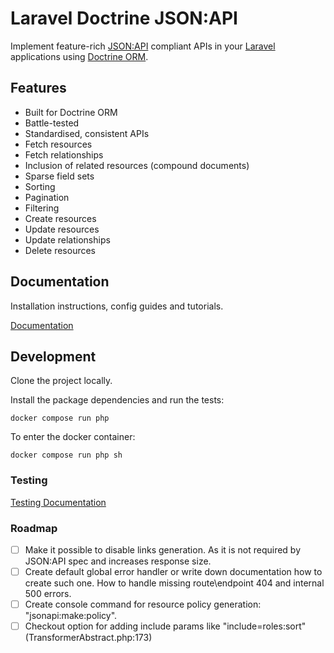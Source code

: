 # Laravel Doctrine JSON:API
Implement feature-rich [JSON:API](https://jsonapi.org/) compliant APIs
in your [Laravel](https://laravel.com/) applications using [Doctrine ORM](https://www.doctrine-project.org/).

## Features
- Built for Doctrine ORM
- Battle-tested
- Standardised, consistent APIs
- Fetch resources
- Fetch relationships
- Inclusion of related resources (compound documents)
- Sparse field sets
- Sorting
- Pagination
- Filtering
- Create resources
- Update resources
- Update relationships
- Delete resources

## Documentation
Installation instructions, config guides and tutorials.

[Documentation](./docs/README.md)

## Development
Clone the project locally.

Install the package dependencies and run the tests:
```shell
docker compose run php
```

To enter the docker container:
```shell
docker compose run php sh
```

### Testing
[Testing Documentation](./tests)

### Roadmap
  - [ ] Make it possible to disable links generation. As it is not required by JSON:API spec and increases response size.
  - [ ] Create default global error handler or write down documentation how to create such one.
        How to handle missing route\endpoint 404 and internal 500 errors.
  - [ ] Create console command for resource policy generation: "jsonapi:make:policy".
  - [ ] Checkout option for adding include params like "include=roles:sort"  (TransformerAbstract.php:173)
